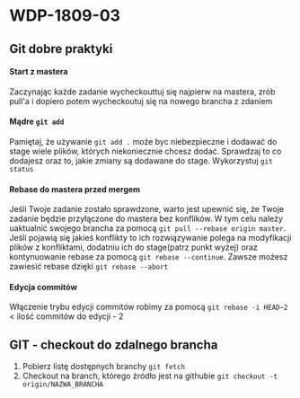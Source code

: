 # WDP-1809-03

## Git dobre praktyki

#### Start z mastera
Zaczynając każde zadanie wycheckouttuj się najpierw na mastera, zrób pull'a i dopiero potem wycheckoutuj się na nowego brancha z zdaniem

#### Mądre `git add`
Pamiętaj, że używanie `git add .` może byc niebezpieczne i dodawać do stage wiele plików, których niekoniecznie chcesz dodać. Sprawdzaj to co dodajesz oraz to, jakie zmiany są dodawane do stage. Wykorzystuj `git status`

#### Rebase do mastera przed mergem
Jeśli Twoje zadanie zostało sprawdzone, warto jest upewnić się, że Twoje zadanie będzie przyłączone do mastera bez konflików. W tym celu należy uaktualnić swojego brancha za pomocą `git pull --rebase origin master`. Jeśli pojawią się jakieś konflikty to ich rozwiązywanie polega na modyfikacji plików z konfliktami, dodatniu ich do stage(patrz punkt wyżej) oraz kontynuowanie rebase za pomocą `git rebase --continue`. Zawsze możesz zawiesić rebase dzięki `git rebase --abort`

#### Edycja commitów
Włączenie trybu edycji commitów robimy za pomocą `git rebase -i HEAD~2` < ilość commitów do edycji - 2


## GIT - checkout do zdalnego brancha
1. Pobierz listę dostępnych branchy `git fetch`
2. Checkout na branch, którego źródło jest na githubie `git checkout -t origin/NAZWA_BRANCHA`
